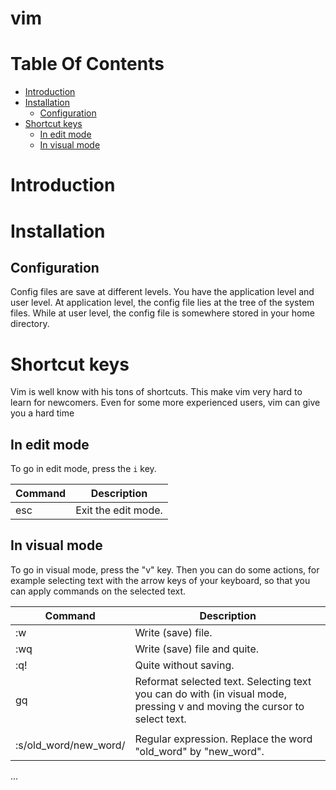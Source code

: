 # vim

# Table Of Contents

* [Introduction](#introduction)
* [Installation](#installation)
    * [Configuration](#configuration)
* [Shortcut keys](#shortcut-keys)
    * [In edit mode](#in-edit-mode)
    * [In visual mode](#in-visual-mode)

# Introduction

# Installation

## Configuration

Config files are save at different levels. You have the application level and user level. At application level, the config file lies at the tree of the system files. While at user level, the config file is somewhere stored in your home directory.

# Shortcut keys

Vim is well know with his tons of shortcuts. This make vim very hard to learn for newcomers. Even for some more experienced users, vim can give you a hard time

## In edit mode

To go in edit mode, press the `i` key.

| Command | Description |
|---|---|
| esc | Exit the edit mode. |

## In visual mode

To go in visual mode, press the "v" key. Then you can do some actions, for example selecting text with the arrow keys of your keyboard, so that you can apply commands on the selected text.

| Command | Description |
|---|---|
| :w | Write (save) file. |
| :wq | Write (save) file and quite. |
| :q! | Quite without saving. |
| gq | Reformat selected text. Selecting text you can do with (in visual mode, pressing v and moving the cursor to select text.|
|||
|:s/old_word/new_word/ | Regular expression. Replace the word "old_word" by "new_word".|


...
